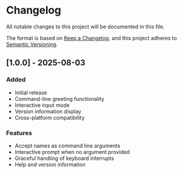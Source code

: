 # Changelog

All notable changes to this project will be documented in this file.

The format is based on [Keep a Changelog](https://keepachangelog.com/en/1.0.0/),
and this project adheres to [Semantic Versioning](https://semver.org/spec/v2.0.0.html).

## [1.0.0] - 2025-08-03

### Added
- Initial release
- Command-line greeting functionality
- Interactive input mode
- Version information display
- Cross-platform compatibility

### Features
- Accept names as command line arguments
- Interactive prompt when no argument provided
- Graceful handling of keyboard interrupts
- Help and version information
